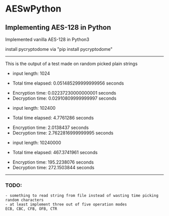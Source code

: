 # AESwPython
## Implementing AES-128 in Python

Implemented vanilla AES-128 in Python3

install pycryptodome via "pip install pycryptodome"
***
This is the output of a test made on random picked plain strings

- input length:  1024
* Total time elapsed:  0.051485299999999956  seconds
+ Encryption time:  0.02237230000000001  seconds
+ Decryption time:  0.02910809999999997  seconds
- input length:  102400
* Total time elapsed:  4.7761286  seconds
+ Encryption time:  2.0138437  seconds
+ Decryption time:  2.7622816999999995  seconds
- input length:  10240000
* Total time elapsed:  467.3741961  seconds
+ Encryption time:  195.2238076  seconds
+ Decryption time:  272.1503844  seconds

***

### TODO:

	- something to read string from file instead of wasting time picking random characters
	- at least implement three out of five operation modes
    ECB, CBC, CFB, OFB, CTR

